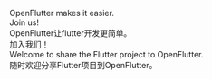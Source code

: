  OpenFlutter makes it easier.<br>
 Join us!<br>
 OpenFlutter让flutter开发更简单。<br>
 加入我们！<br>
 Welcome to share the Flutter project to OpenFlutter.</br>
 随时欢迎分享Flutter项目到OpenFlutter。
 
